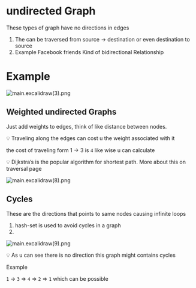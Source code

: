 # undirected Graph

These types of graph have no directions in edges

1. The can be traversed from source → destination or even destination to source
2. Example Facebook friends Kind of bidirectional Relationship

# Example

![main.excalidraw(3).png](data%20structures/D%20S%20A/Graph%20Data%20structure/undirected%20Graph%20img/main.excalidraw(3).png)

## Weighted undirected Graphs

Just add weights to edges, think of like distance between nodes.

<aside>
💡 Traveling along the edges can cost u the weight associated with it

</aside>

the cost of traveling form 1 → 3 is `4` like wise u can calculate

<aside>
💡 Dijkstra’s is the popular algorithm for shortest path. More about this on traversal page

</aside>

![main.excalidraw(8).png](main.excalidraw(8).png)

## Cycles

These are the directions that points to same nodes causing infinite loops

1. hash-set is used to avoid cycles in a graph
2. 

![main.excalidraw(9).png](main.excalidraw(9).png)

<aside>
💡 As u can see there is no direction this graph might contains cycles

</aside>

Example

`1` → `3` ⇒ `4` ⇒ `2` ⇒ `1`  which can be possible
